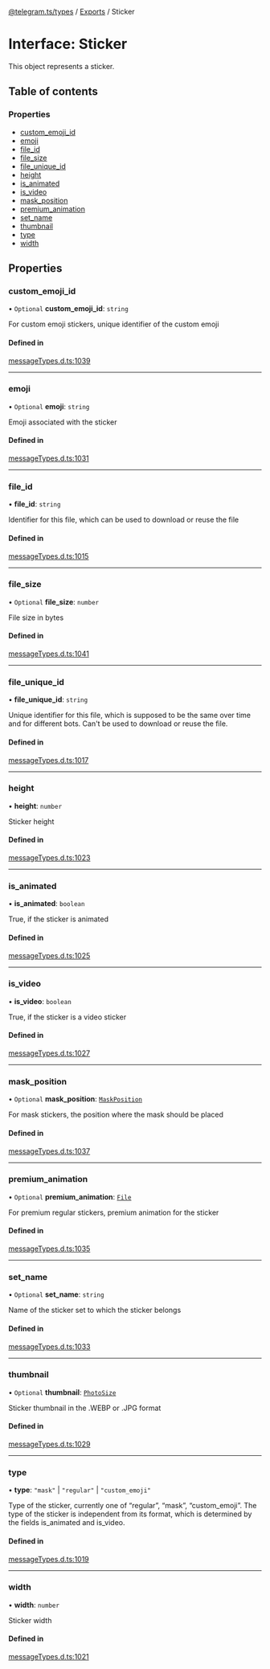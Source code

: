 [@telegram.ts/types](../README.md) / [Exports](../modules.md) / Sticker

# Interface: Sticker

This object represents a sticker.

## Table of contents

### Properties

- [custom\_emoji\_id](Sticker.md#custom_emoji_id)
- [emoji](Sticker.md#emoji)
- [file\_id](Sticker.md#file_id)
- [file\_size](Sticker.md#file_size)
- [file\_unique\_id](Sticker.md#file_unique_id)
- [height](Sticker.md#height)
- [is\_animated](Sticker.md#is_animated)
- [is\_video](Sticker.md#is_video)
- [mask\_position](Sticker.md#mask_position)
- [premium\_animation](Sticker.md#premium_animation)
- [set\_name](Sticker.md#set_name)
- [thumbnail](Sticker.md#thumbnail)
- [type](Sticker.md#type)
- [width](Sticker.md#width)

## Properties

### custom\_emoji\_id

• `Optional` **custom\_emoji\_id**: `string`

For custom emoji stickers, unique identifier of the custom emoji

#### Defined in

[messageTypes.d.ts:1039](https://github.com/telegramsjs/types/blob/d08200f/src/messageTypes.d.ts#L1039)

___

### emoji

• `Optional` **emoji**: `string`

Emoji associated with the sticker

#### Defined in

[messageTypes.d.ts:1031](https://github.com/telegramsjs/types/blob/d08200f/src/messageTypes.d.ts#L1031)

___

### file\_id

• **file\_id**: `string`

Identifier for this file, which can be used to download or reuse the file

#### Defined in

[messageTypes.d.ts:1015](https://github.com/telegramsjs/types/blob/d08200f/src/messageTypes.d.ts#L1015)

___

### file\_size

• `Optional` **file\_size**: `number`

File size in bytes

#### Defined in

[messageTypes.d.ts:1041](https://github.com/telegramsjs/types/blob/d08200f/src/messageTypes.d.ts#L1041)

___

### file\_unique\_id

• **file\_unique\_id**: `string`

Unique identifier for this file, which is supposed to be the same over time and for different bots. Can't be used to download or reuse the file.

#### Defined in

[messageTypes.d.ts:1017](https://github.com/telegramsjs/types/blob/d08200f/src/messageTypes.d.ts#L1017)

___

### height

• **height**: `number`

Sticker height

#### Defined in

[messageTypes.d.ts:1023](https://github.com/telegramsjs/types/blob/d08200f/src/messageTypes.d.ts#L1023)

___

### is\_animated

• **is\_animated**: `boolean`

True, if the sticker is animated

#### Defined in

[messageTypes.d.ts:1025](https://github.com/telegramsjs/types/blob/d08200f/src/messageTypes.d.ts#L1025)

___

### is\_video

• **is\_video**: `boolean`

True, if the sticker is a video sticker

#### Defined in

[messageTypes.d.ts:1027](https://github.com/telegramsjs/types/blob/d08200f/src/messageTypes.d.ts#L1027)

___

### mask\_position

• `Optional` **mask\_position**: [`MaskPosition`](MaskPosition.md)

For mask stickers, the position where the mask should be placed

#### Defined in

[messageTypes.d.ts:1037](https://github.com/telegramsjs/types/blob/d08200f/src/messageTypes.d.ts#L1037)

___

### premium\_animation

• `Optional` **premium\_animation**: [`File`](File.md)

For premium regular stickers, premium animation for the sticker

#### Defined in

[messageTypes.d.ts:1035](https://github.com/telegramsjs/types/blob/d08200f/src/messageTypes.d.ts#L1035)

___

### set\_name

• `Optional` **set\_name**: `string`

Name of the sticker set to which the sticker belongs

#### Defined in

[messageTypes.d.ts:1033](https://github.com/telegramsjs/types/blob/d08200f/src/messageTypes.d.ts#L1033)

___

### thumbnail

• `Optional` **thumbnail**: [`PhotoSize`](PhotoSize.md)

Sticker thumbnail in the .WEBP or .JPG format

#### Defined in

[messageTypes.d.ts:1029](https://github.com/telegramsjs/types/blob/d08200f/src/messageTypes.d.ts#L1029)

___

### type

• **type**: ``"mask"`` \| ``"regular"`` \| ``"custom_emoji"``

Type of the sticker, currently one of “regular”, “mask”, “custom_emoji”. The type of the sticker is independent from its format, which is determined by the fields is_animated and is_video.

#### Defined in

[messageTypes.d.ts:1019](https://github.com/telegramsjs/types/blob/d08200f/src/messageTypes.d.ts#L1019)

___

### width

• **width**: `number`

Sticker width

#### Defined in

[messageTypes.d.ts:1021](https://github.com/telegramsjs/types/blob/d08200f/src/messageTypes.d.ts#L1021)

